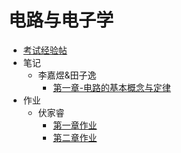 # 电路与电子学

- [考试经验帖](docs/课内笔记/大二上/电路与电子学/考试经验帖.md)
- 笔记
  - 李嘉煜&田子逸
    - [第一章-电路的基本概念与定律](docs/课内笔记/大二上/电路与电子学/笔记/李嘉煜&田子逸/第一章-电路的基本概念与定律.md)
- 作业
  - 伏家睿
    - [第一章作业](docs/课内笔记/大二上/电路与电子学/作业/伏家睿/第一章作业.md)
    - [第二章作业](docs/课内笔记/大二上/电路与电子学/作业/伏家睿/第二章作业.md)